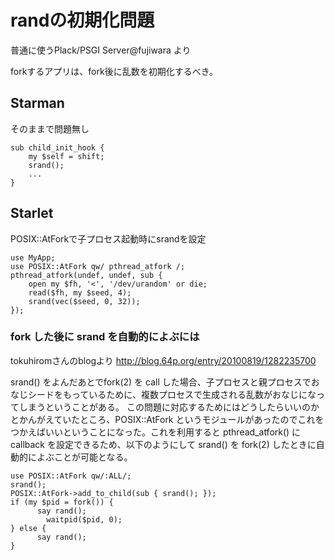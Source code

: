 
# randの初期化問題

普通に使うPlack/PSGI Server@fujiwara より


forkするアプリは、fork後に乱数を初期化するべき。

## Starman

そのままで問題無し

    sub child_init_hook {
        my $self = shift;
        srand();
        ...
    }

## Starlet

POSIX::AtForkで子プロセス起動時にsrandを設定

    use MyApp;
    use POSIX::AtFork qw/ pthread_atfork /;
    pthread_atfork(undef, undef, sub { 
        open my $fh, '<', '/dev/urandom' or die;
        read($fh, my $seed, 4);
        srand(vec($seed, 0, 32));
    });

### fork した後に srand を自動的によぶには

tokuhiromさんのblogより
  http://blog.64p.org/entry/20100819/1282235700

srand() をよんだあとでfork(2) を call した場合、子プロセスと親プロセスでおなじシードをもっているために、複数プロセスで生成される乱数がおなじになってしまうということがある。
この問題に対応するためにはどうしたらいいのかとかんがえていたところ、POSIX::AtFork というモジュールがあったのでこれをつかえばいいということになった。これを利用すると pthread_atfork() に callback を設定できるため、以下のようにして srand() を fork(2) したときに自動的によぶことが可能となる。

    use POSIX::AtFork qw/:ALL/;
    srand();
    POSIX::AtFork->add_to_child(sub { srand(); });
    if (my $pid = fork()) {
          say rand();
            waitpid($pid, 0);
    } else {
          say rand();
    }

